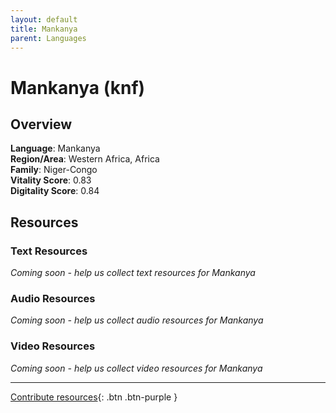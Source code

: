 ```yaml
---
layout: default
title: Mankanya
parent: Languages
---
```


# Mankanya (knf)

## Overview

**Language**: Mankanya  
**Region/Area**: Western Africa, Africa  
**Family**: Niger-Congo  
**Vitality Score**: 0.83  
**Digitality Score**: 0.84  

## Resources

### Text Resources
*Coming soon - help us collect text resources for Mankanya*

### Audio Resources
*Coming soon - help us collect audio resources for Mankanya*

### Video Resources
*Coming soon - help us collect video resources for Mankanya*

---

[Contribute resources](https://fairtrain.github.io/){: .btn .btn-purple }
